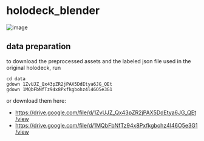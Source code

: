 # holodeck_blender
<!-- ![image](https://github.com/TontonTremblay/holodeck_blender/assets/5629088/7cbf1bbf-ef1d-4456-9b74-11ee66b70913) -->
![image](https://github.com/TontonTremblay/holodeck_blender/assets/5629088/7857fb84-0827-4c01-b857-4592b358e85d)

## data preparation
to download the preprocessed assets and the labeled json file used in the original holodeck, run
```
cd data
gdown 1ZvUJZ_Qx43pZR2jPAX5DdEtya6JG_QEt
gdown 1MQbFbNfTz94x8Pxfkgbohz4l46O5e3G1
```

or download them here: 
- https://drive.google.com/file/d/1ZvUJZ_Qx43pZR2jPAX5DdEtya6JG_QEt/view
- https://drive.google.com/file/d/1MQbFbNfTz94x8Pxfkgbohz4l46O5e3G1/view